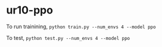# ur10-ppo


To run trainining, 
`python train.py --num_envs 4 --model ppo`

To test, 
`python test.py --num_envs 4 --model ppo`